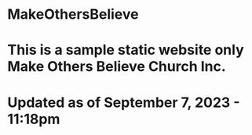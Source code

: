 # MakeOthersBelieve 
# This is a sample static website only Make Others Believe Church Inc.
# Updated as of September 7, 2023 - 11:18pm
